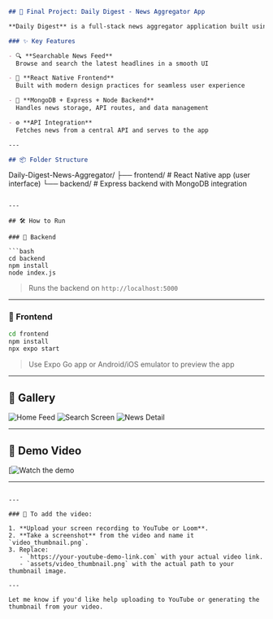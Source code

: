 
```markdown
## 🚀 Final Project: Daily Digest - News Aggregator App

**Daily Digest** is a full-stack news aggregator application built using the MERN stack. It fetches and displays real-time news articles via a user-friendly mobile interface.

### ✨ Key Features

- 🔍 **Searchable News Feed**  
  Browse and search the latest headlines in a smooth UI

- 📱 **React Native Frontend**  
  Built with modern design practices for seamless user experience

- 📰 **MongoDB + Express + Node Backend**  
  Handles news storage, API routes, and data management

- ⚙️ **API Integration**  
  Fetches news from a central API and serves to the app

---

## 📦 Folder Structure

```

Daily-Digest-News-Aggregator/
├── frontend/   # React Native app (user interface)
└── backend/    # Express backend with MongoDB integration

````

---

## 🛠️ How to Run

### 📍 Backend

```bash
cd backend
npm install
node index.js
````

> Runs the backend on `http://localhost:5000`

---

### 📱 Frontend

```bash
cd frontend
npm install
npx expo start
```

> Use Expo Go app or Android/iOS emulator to preview the app

---

## 📸 Gallery

![Home Feed](assets/home_feed.png)
![Search Screen](assets/search_screen.png)
![News Detail](assets/news_detail.png)

---

## 🎥 Demo Video

[![Watch the demo](https://youtube.com/shorts/8ydcAz4RDt4)

---

```

---

### 🔧 To add the video:

1. **Upload your screen recording to YouTube or Loom**.
2. **Take a screenshot** from the video and name it `video_thumbnail.png`.
3. Replace:
   - `https://your-youtube-demo-link.com` with your actual video link.
   - `assets/video_thumbnail.png` with the actual path to your thumbnail image.

---

Let me know if you'd like help uploading to YouTube or generating the thumbnail from your video.
```
